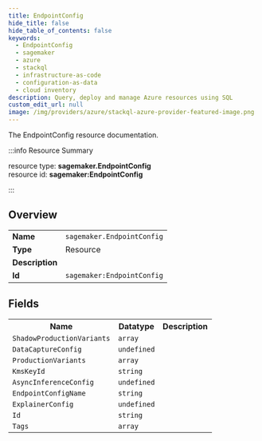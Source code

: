 ```yaml
---
title: EndpointConfig
hide_title: false
hide_table_of_contents: false
keywords:
  - EndpointConfig
  - sagemaker
  - azure
  - stackql
  - infrastructure-as-code
  - configuration-as-data
  - cloud inventory
description: Query, deploy and manage Azure resources using SQL
custom_edit_url: null
image: /img/providers/azure/stackql-azure-provider-featured-image.png
---
```

The EndpointConfig resource documentation.

:::info Resource Summary

<div class="row">
<div class="providerDocColumn">
<span>resource type:&nbsp;<b>sagemaker.EndpointConfig</b></span><br />
<span>resource id:&nbsp;<b>sagemaker:EndpointConfig</b></span><br />
</div>
</div>

:::

## Overview
<table><tbody>
<tr><td><b>Name</b></td><td><code>sagemaker.EndpointConfig</code></td></tr>
<tr><td><b>Type</b></td><td>Resource</td></tr>
<tr><td><b>Description</b></td><td></td></tr>
<tr><td><b>Id</b></td><td><code>sagemaker:EndpointConfig</code></td></tr>
</tbody></table>

## Fields
<table><tbody>
<tr><th>Name</th><th>Datatype</th><th>Description</th></tr>
<tr><td><code>ShadowProductionVariants</code></td><td><code>array</code></td><td></td></tr><tr><td><code>DataCaptureConfig</code></td><td><code>undefined</code></td><td></td></tr><tr><td><code>ProductionVariants</code></td><td><code>array</code></td><td></td></tr><tr><td><code>KmsKeyId</code></td><td><code>string</code></td><td></td></tr><tr><td><code>AsyncInferenceConfig</code></td><td><code>undefined</code></td><td></td></tr><tr><td><code>EndpointConfigName</code></td><td><code>string</code></td><td></td></tr><tr><td><code>ExplainerConfig</code></td><td><code>undefined</code></td><td></td></tr><tr><td><code>Id</code></td><td><code>string</code></td><td></td></tr><tr><td><code>Tags</code></td><td><code>array</code></td><td></td></tr>
</tbody></table>